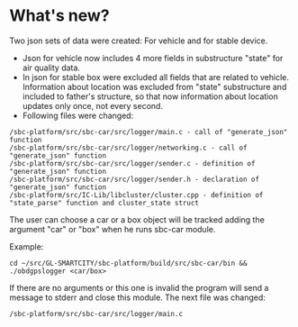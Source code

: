 # What's new?

Two json sets of data were created: For vehicle and for stable device. 
 - Json for vehicle now includes 4 more fields in substructure "state" for air quality data.
 - In json for stable box were excluded all fields that are related to vehicle. Information about location was excluded from "state" substructure and included to father's structure, so that now information about location updates only once, not every second. 
 - Following files were changed:
```
/sbc-platform/src/sbc-car/src/logger/main.c - call of "generate_json" function
/sbc-platform/src/sbc-car/src/logger/networking.c - call of "generate_json" function
/sbc-platform/src/sbc-car/src/logger/sender.c - definition of "generate_json" function
/sbc-platform/src/sbc-car/src/logger/sender.h - declaration of "generate_json" function
/sbc-platform/src/IC-Lib/libcluster/cluster.cpp - definition of "state_parse" function and cluster_state struct
```

The user can choose a car or a box object will be tracked adding the argument "car" or "box" when he runs sbc-car module.

Example:
```
cd ~/src/GL-SMARTCITY/sbc-platform/build/src/sbc-car/bin && ./obdgpslogger <car/box>
```

If there are no arguments or this one is invalid the program will send a message to stderr and close this module.
The next file was changed:
```
/sbc-platform/src/sbc-car/src/logger/main.c
```



